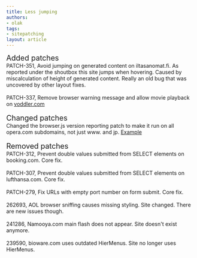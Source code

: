 ```yaml
---
title: Less jumping
authors:
- olak
tags:
- sitepatching
layout: article
---
```

<span style="font-size: 140%">Added patches</span><br/>PATCH-351, Avoid jumping on generated content on iltasanomat.fi. As reported under the shoutbox this site jumps when hovering. Caused by miscalculation of height of generated content. Really an old bug that was uncovered by other layout fixes.<br/><br/>PATCH-337, Remove browser warning message and allow movie playback on <a href="http://www.voddler.com" target="_blank">voddler.com</a><br/> <br/><span style="font-size: 140%">Changed patches</span><br/>Changed the browser.js version reporting patch to make it run on all opera.com subdomains, not just www. and jp. <a href="http://ru.opera.com/docs/browserjs/" target="_blank">Example</a><br/> <br/><span style="font-size: 140%">Removed patches</span><br/>PATCH-312, Prevent double values submitted from SELECT elements on booking.com. Core fix.<br/><br/>PATCH-307, Prevent double values submitted from SELECT elements on lufthansa.com. Core fix.<br/><br/>PATCH-279, Fix URLs with empty port number on form submit. Core fix.<br/><br/>262693, AOL browser sniffing causes missing styling. Site changed. There are new issues though.<br/><br/>241286, Namooya.com main flash does not appear. Site doesn&#39;t exist anymore.<br/><br/>239590, bioware.com uses outdated HierMenus. Site no longer uses HierMenus.
